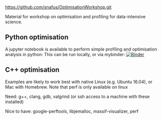 https://github.com/snafus/OptimisationWorkshop.git

Material for workshop on optimisation and profiling for data-intensive science.

## Python optimisation
A jupyter notebook is available to perform simple profiling and optimisation analysis in python:
This can be run locally, or via mybinder:
[![Binder](https://mybinder.org/badge_logo.svg)](https://mybinder.org/v2/gh/snafus/OptimisationWorkshop.git/ex22_1?labpath=Exercise_PythonNotebook%2FPrimes_Profiling_Introduction.ipynb)

## C++ optimisation

Examples are likely to work best with native Linux (e.g. Ubuntu 16.04), or Mac with Homebrew. Note that perf is only available on linux

Need: g++, clang, gdb, valgrind (or ssh access to a machine with these installed)

Nice to have: google-perftools, libjemalloc, massif-visualizer, perf


<!-- Pre-installed docker image available at https://store.docker.com/community/images/stewartmh/ubuntu-proftools



```docker run -it --privileged stewartmh/ubuntu-proftools:latest```
 -->


